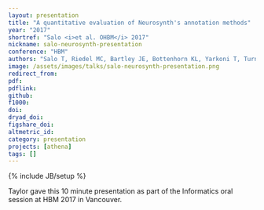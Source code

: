 ```yaml
---
layout: presentation
title: "A quantitative evaluation of Neurosynth's annotation methods"
year: "2017"
shortref: "Salo <i>et al. OHBM</i> 2017"
nickname: salo-neurosynth-presentation
conference: "HBM"
authors: "Salo T, Riedel MC, Bartley JE, Bottenhorn KL, Yarkoni T, Turner MD, Turner JA, Sutherland MT, Laird AR"
image: /assets/images/talks/salo-neurosynth-presentation.png
redirect_from:
pdf:
pdflink:
github:
f1000:
doi:
dryad_doi:
figshare_doi:
altmetric_id:
category: presentation
projects: [athena]
tags: []
---
```

{% include JB/setup %}

Taylor gave this 10 minute presentation as part of the Informatics oral session at HBM 2017 in Vancouver.
